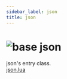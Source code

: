```yaml
---
sidebar_label: json
title: json
---
```


# <img src='/img/wiki/base.png' alt='base' classname='env-tag' /> json
json's entry class.<br/>[json.lua](https://github.com/rxi/json.lua)<br/>


